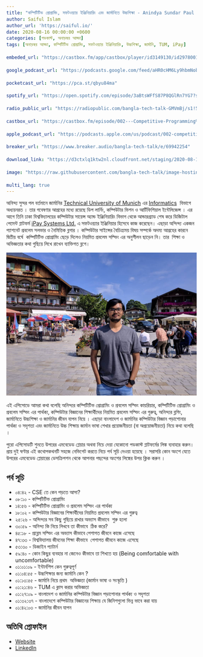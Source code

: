 ```yaml
---
title: "কম্পিটিটিভ প্রোগ্রামিং, সফটওয়্যার ইঞ্জিনিয়ারিং এবং জার্মানিতে উচ্চশিক্ষা - Anindya Sundar Paul (MSc Student, Technical University of Munich)"
author: Saiful Islam
author_url: 'https://saiful.io/'
date: 2020-08-16 00:00:00 +0600
categories: [পডকাস্ট, অনাড়ম্বর আড্ডা]
tags: [অনাড়ম্বর আড্ডা, কম্পিটিটিভ প্রোগ্রামিং, সফটওয়্যার ইঞ্জিনিয়ারিং, উচ্চশিক্ষা, জার্মানি, TUM, iPay]

embeded_url: "https://castbox.fm/app/castbox/player/id3149130/id297800121?v=8.22.11&autoplay=1&hide_list=1"

google_podcast_url: "https://podcasts.google.com/feed/aHR0cHM6Ly9hbmNob3IuZm0vcy8yY2FkMzY5MC9wb2RjYXN0L3Jzcw/episode/NjZmM2QzZmItYzg3NC00OWYxLWE4YTYtZWJkOGZjYzFhZmRh?sa=X&ved=2ahUKEwiFkfOQhKDrAhVm1HMBHU_kDJIQkfYCegQIARAF"

pocketcast_url: "https://pca.st/qbyu84ma"

spotify_url: "https://open.spotify.com/episode/3aBtsWFfS87P8QGlRn7YG7?si=uFNI8xMxQJiKxZvLjyqGyA"

radio_public_url: "https://radiopublic.com/bangla-tech-talk-GMVmBj/s1!5dcb0"

castbox_url: "https://castbox.fm/episode/002---Competitive-Programming%2C-Software-Engineering-and-Higher-Education-in-Germany---Anindya-Sundar-Paul-(MSc-Student%2C-Technical-University-of-Munich)-id3149130-id297800121"

apple_podcast_url: "https://podcasts.apple.com/us/podcast/002-competitive-programming-software-engineering-higher/id1524690178?i=1000488262180&mt=2&app=podcast"

breaker_url: "https://www.breaker.audio/bangla-tech-talk/e/69942254"

download_link: "https://d3ctxlq1ktw2nl.cloudfront.net/staging/2020-08-16/c7c204dec4106a3f4724e810fe1fc7f4.m4a"

image: "https://raw.githubusercontent.com/bangla-tech-talk/image-hosting/master/anindya1.jpg"

multi_lang: true
---
```


অনিন্দ্য সুন্দর পল বর্তমানে জার্মানির [Technical University of Munich](https://www.tum.de/) এর [Informatics](https://www.in.tum.de/en/)  বিভাগে অধ্যয়নরত । তার গবেষণার আগ্রহের মধ্যে রয়েছে ডিপ লার্নিং, কম্পিউটার ভিশন ও আর্টিফিশিয়াল ইন্টেলিজেন্স । এর আগে তিনি ঢাকা বিশ্ববিদ্যালয়ের কম্পিউটার সায়েন্স অ্যান্ড ইঞ্জিনিয়ারিং বিভাগ থেকে আন্ডারগ্র্যাড শেষ করে ডিজিটাল পেমেন্ট প্লাটফর্ম [iPay Systems Ltd.](https://www.ipay.com.bd/) এ সফটওয়্যার ইঞ্জিনিয়ার হিসেবে কাজ করেছেন। এছাড়া অন্দিন্দ্য একজন প্যাশনেট প্রবলেম সলভার ও নৈমিত্তিক ব্লগার । কম্পিউটার সাইন্সের বৈচিত্র্যময় বিষয় সম্পর্কে অদম্য আগ্রহের কারনে দ্বিতীয় বর্ষে  কম্পিটিটিভ প্রোগ্রামিং ছেড়ে দিলেও নিয়মিত প্রবলেম সল্ভিং এর অনুশীলন ছাড়েন নি। তার  শিক্ষা ও অভিজ্ঞতার কথা গুছিয়ে লিখে রাখেন ব্যাক্তিগত ব্লগে। 

![Anindya Sundar Paul](https://raw.githubusercontent.com/bangla-tech-talk/image-hosting/master/anindya1.jpg)


এই এপিসোডে আমরা কথা বলেছি অনিন্দ্যর কম্পিটিটিভ প্রোগ্রামিং ও প্রবলেম সল্ভিং কায়রিয়ার, কম্পিটিটিভ প্রোগ্রামিং ও প্রবলেম সল্ভিং এর পার্থক্য, কম্পিউটার বিজ্ঞানের শিক্ষার্থীদের নিয়মিত প্রবলেম সল্ভিং এর গুরুত্ব, অনিন্দ্যর ব্লগিং, জার্মানিতে উচ্চশিক্ষা ও জার্মানির জীবন যাপন নিয়ে । এছাড়া বাংলাদেশ ও জার্মানির কম্পিউটার বিজ্ঞান পড়াশোনার পার্থক্য ও সদৃশতা এবং জার্মানিতে উচ্চ শিক্ষায় জার্মান ভাষা শেখার প্রয়োজনীয়তা (বা অপ্রয়োজনীয়তা) নিয়ে কথা বলেছি ।  

পুরো এপিসোডটি শুনতে উপরের এমবেডেড প্লেয়ার অথবা নিচে দেয়া যেকোনো পডকাস্ট প্লাটফর্মের লিঙ্ক ব্যবাহার করুন। প্রায় দুই ঘণ্টার এই কথোপকথনটি সহজে নেভিগেট করতে নিচে পর্ব সূচি দেওয়া হয়েছে । সরাসরি কোন অংশে যেতে উপরের এমবেডেড প্লেয়ারের ডেসক্রিপশন থেকে আপনার পছন্দের অংশের লিঙ্কের উপর ক্লিক করুন ।  

## পর্ব সূচি

- ০৪:৪২ - CSE তে কেন পড়তে আসা? 
- ০৮:১০ - কম্পিটিটিভ প্রোগ্রামিং
- ১৪:৫৬ - কম্পিটিটিভ প্রোগ্রামিং ও প্রবলেম সল্ভিং এর পার্থক্য
- ১৮:০২ - কম্পিউটার বিজ্ঞানের শিক্ষার্থীদের নিয়মিত প্রবলেম সল্ভিং এর গুরুত্ব
- ২৫:২৬ - অন্দিন্দ্যর সব কিছু গুছিয়ে রাখার অভ্যাস কীভাবে  শুরু হলো
- ৩০:৫৯ - অনিন্দ্য কি নিয়ে লিখবে তা কীভাবে  ঠিক করে? 
- ৪৫:১৮ - প্রব্লেম সল্ভিং এর অভ্যাস কীভাবে পেশাগত জীবনে কাজে এসেছে 
- ৪৭:৩৩ - বিশ্ববিদ্যালয় জীবনের শিক্ষা কীভাবে  পেশাগত জীবনে কাজে এসেছে 
- ৫৩:৩০ - ডিজাইন প্যাটার্ন 
- ৫৯:৪০ - কোন কিছুর ব্যবহার না জেনেও কীভাবে তা শিখতে হয় (Being comfortable with uncomfortable) 
- ০১:০১:০৯ - ইন্টার্নশিপ কেন গুরুত্বপূর্ণ 
- ০১:০৪:৫৫ - উচ্চশিক্ষার জন্য জার্মানি কেন ? 
- ০১:‍‍১৩:৫৫ - জার্মানি নিয়ে প্রথম  অভিজ্ঞতা (জার্মান ভাষা ও সংস্কৃতি ) 
- ০১:২১:৪৬ - TUM এ ক্লাস করার অভিজ্ঞতা 
- ০১:২৭:০৯ - বাংলাদেশ ও জার্মানির কম্পিউটার বিজ্ঞান পড়াশোনার পার্থক্য ও সদৃশতা 
- ০১:৩২:৩৭ - বাংলাদেশে কম্পিউটার বিজ্ঞানের শিক্ষায় যে জিনিশগুলো ভিন্ন ভাবে করা যায় 
- ০১:৪২:০৩ - জার্মানির জীবন যাপন

## অতিথি প্রোফাইল
- [Website](https://anindyaspaul.com/)
- [LinkedIn](https://www.linkedin.com/in/anindyaspaul/)
